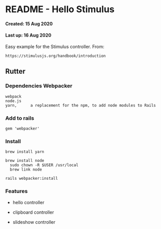 # README - Hello Stimulus 

#### Created: 15 Aug 2020

#### Last up: 16 Aug 2020

Easy example for the Stimulus controller. From: 
```
https://stimulusjs.org/handbook/introduction
```

## Rutter 

### Dependencies Webpacker
 
```
webpack 
node.js 
yarn,      a replacement for the npm, to add node modules to Rails  
```

### Add to rails 
```
gem 'webpacker'
```

### Install 
```
brew install yarn

brew install node 
  sudo chown -R $USER /usr/local
  brew link node
  
rails webpacker:install 
```


### Features

* hello controller 

* clipboard controller

* slideshow controller

